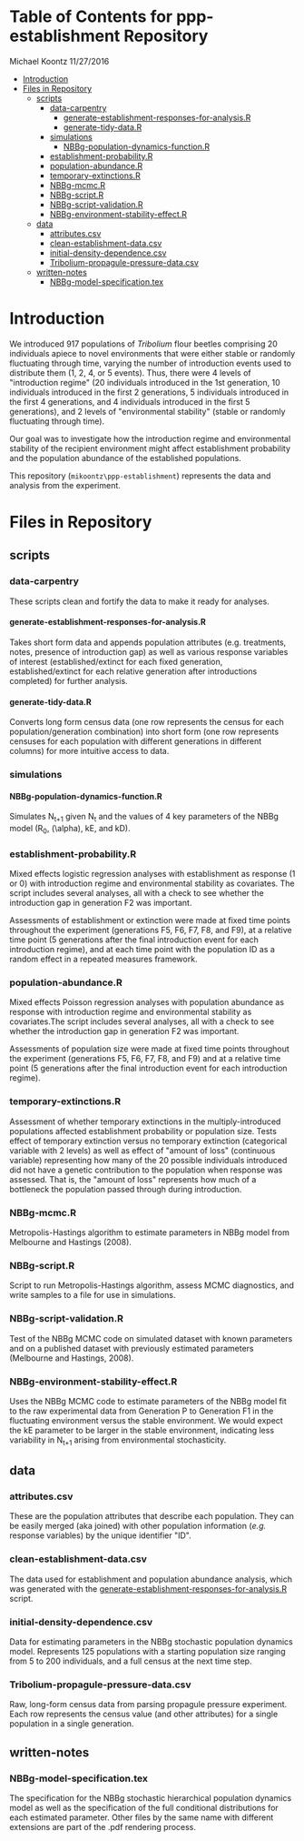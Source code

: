 Table of Contents for ppp-establishment Repository
================
Michael Koontz
11/27/2016

-   [Introduction](#introduction)
-   [Files in Repository](#files-in-repository)
    -   [scripts](#scripts)
        -   [data-carpentry](#data-carpentry)
            -   [generate-establishment-responses-for-analysis.R](#generate-establishment-responses-for-analysis.r)
            -   [generate-tidy-data.R](#generate-tidy-data.r)
        -   [simulations](#simulations)
            -   [NBBg-population-dynamics-function.R](#nbbg-population-dynamics-function.r)
        -   [establishment-probability.R](#establishment-probability.r)
        -   [population-abundance.R](#population-abundance.r)
        -   [temporary-extinctions.R](#temporary-extinctions.r)
        -   [NBBg-mcmc.R](#nbbg-mcmc.r)
        -   [NBBg-script.R](#nbbg-script.r)
        -   [NBBg-script-validation.R](#nbbg-script-validation.r)
        -   [NBBg-environment-stability-effect.R](#nbbg-environment-stability-effect.r)
    -   [data](#data)
        -   [attributes.csv](#attributes.csv)
        -   [clean-establishment-data.csv](#clean-establishment-data.csv)
        -   [initial-density-dependence.csv](#initial-density-dependence.csv)
        -   [Tribolium-propagule-pressure-data.csv](#tribolium-propagule-pressure-data.csv)
    -   [written-notes](#written-notes)
        -   [NBBg-model-specification.tex](#nbbg-model-specification.tex)

Introduction
============

We introduced 917 populations of *Tribolium* flour beetles comprising 20 individuals apiece to novel environments that were either stable or randomly fluctuating through time, varying the number of introduction events used to distribute them (1, 2, 4, or 5 events). Thus, there were 4 levels of "introduction regime" (20 individuals introduced in the 1st generation, 10 individuals introduced in the first 2 generations, 5 individuals introduced in the first 4 generations, and 4 individuals introduced in the first 5 generations), and 2 levels of "environmental stability" (stable or randomly fluctuating through time).

Our goal was to investigate how the introduction regime and environmental stability of the recipient environment might affect establishment probability and the population abundance of the established populations.

This repository (`mikoontz\ppp-establishment`) represents the data and analysis from the experiment.

Files in Repository
===================

scripts
-------

### data-carpentry

These scripts clean and fortify the data to make it ready for analyses.

#### generate-establishment-responses-for-analysis.R

Takes short form data and appends population attributes (e.g. treatments, notes, presence of introduction gap) as well as various response variables of interest (established/extinct for each fixed generation, established/extinct for each relative generation after introductions completed) for further analysis.

#### generate-tidy-data.R

Converts long form census data (one row represents the census for each population/generation combination) into short form (one row represents censuses for each population with different generations in different columns) for more intuitive access to data.

### simulations

#### NBBg-population-dynamics-function.R

Simulates N<sub>t+1</sub> given N<sub>t</sub> and the values of 4 key parameters of the NBBg model (R<sub>0</sub>, \(\alpha\), kE, and kD).

### establishment-probability.R

Mixed effects logistic regression analyses with establishment as response (1 or 0) with introduction regime and environmental stability as covariates. The script includes several analyses, all with a check to see whether the introduction gap in generation F2 was important.

Assessments of establishment or extinction were made at fixed time points throughout the experiment (generations F5, F6, F7, F8, and F9), at a relative time point (5 generations after the final introduction event for each introduction regime), and at each time point with the population ID as a random effect in a repeated measures framework.

### population-abundance.R

Mixed effects Poisson regression analyses with population abundance as response with introduction regime and environmental stability as covariates.The script includes several analyses, all with a check to see whether the introduction gap in generation F2 was important.

Assessments of population size were made at fixed time points throughout the experiment (generations F5, F6, F7, F8, and F9) and at a relative time point (5 generations after the final introduction event for each introduction regime).

### temporary-extinctions.R

Assessment of whether temporary extinctions in the multiply-introduced populations affected establishment probability or population size. Tests effect of temporary extinction versus no temporary extinction (categorical variable with 2 levels) as well as effect of "amount of loss" (continuous variable) representing how many of the 20 possible individuals introduced did not have a genetic contribution to the population when response was assessed. That is, the "amount of loss" represents how much of a bottleneck the population passed through during introduction.

### NBBg-mcmc.R

Metropolis-Hastings algorithm to estimate parameters in NBBg model from Melbourne and Hastings (2008).

### NBBg-script.R

Script to run Metropolis-Hastings algorithm, assess MCMC diagnostics, and write samples to a file for use in simulations.

### NBBg-script-validation.R

Test of the NBBg MCMC code on simulated dataset with known parameters and on a published dataset with previously estimated parameters (Melbourne and Hastings, 2008).

### NBBg-environment-stability-effect.R

Uses the NBBg MCMC code to estimate parameters of the NBBg model fit to the raw experimental data from Generation P to Generation F1 in the fluctuating environment versus the stable environment. We would expect the kE parameter to be larger in the stable environment, indicating less variability in N<sub>t+1</sub> arising from environmental stochasticity.

data
----

### attributes.csv

These are the population attributes that describe each population. They can be easily merged (aka joined) with other population information (*e.g.* response variables) by the unique identifier "ID".

### clean-establishment-data.csv

The data used for establishment and population abundance analysis, which was generated with the <a href="#generate-establishment-responses-for-analysis.r">generate-establishment-responses-for-analysis.R</a> script.

### initial-density-dependence.csv

Data for estimating parameters in the NBBg stochastic population dynamics model. Represents 125 populations with a starting population size ranging from 5 to 200 individuals, and a full census at the next time step.

### Tribolium-propagule-pressure-data.csv

Raw, long-form census data from parsing propagule pressure experiment. Each row represents the census value (and other attributes) for a single population in a single generation.

written-notes
-------------

### NBBg-model-specification.tex

The specification for the NBBg stochastic hierarchical population dynamics model as well as the specification of the full conditional distributions for each estimated parameter. Other files by the same name with different extensions are part of the .pdf rendering process.
